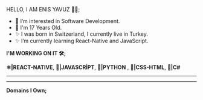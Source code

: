 HELLO, I AM ENIS YAVUZ 👨‍💻;
- 👀 I’m interested in Software Development.
- 🌱 I'm 17 Years Old.
- ✨ I was born in Switzerland, I currently live in Turkey.
- ✨ I’m currently learning React-Native and JavaScript.


<b>I'M WORKING ON IT 🛠️;</b>

<b>⚛️|REACT-NATIVE</b>, <b>📒|JAVASCRİPT</b>, <b>📘|PYTHON</b> , <b>📙|CSS-HTML</b>, <b>📕|C#</b>

<hr>
<!---
You can visit my personal website: (https://kayrayavuz.com)
--->
<!---
enenis/enenis is a ✨ special ✨ repository because its `README.md` (this file) appears on your GitHub profile.
You can click the Preview link to take a look at your changes.
--->
 


<!-- Founder OF <b>Enenis</b> Software. -->

<hr>
<b>Domains I Own;</b>
<!---
I: kayrayavuz.com <br>
II: enenis.com <br>
III: enenissoftware.com <br>
---!>